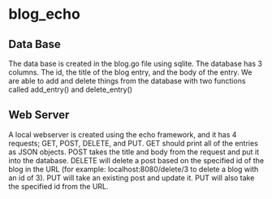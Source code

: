 # blog_echo

## Data Base 

The data base is created in the blog.go file using sqlite. The database has 3 columns. 
The id, the title of the blog entry, and the body of the entry. We are able to add and delete things from the database with two functions called add_entry() and delete_entry()

## Web Server

A local webserver is created using the echo framework, and it has 4 requests; GET, POST, DELETE, and PUT. GET should print all of the entries as JSON objects. POST takes the title and body from the request and put it into the database. DELETE will delete a post based on the specified id of the blog in the URL (for example: localhost:8080/delete/3 to delete a blog with an id of 3). PUT will take an existing post and update it. PUT will also take the specified id from the URL.